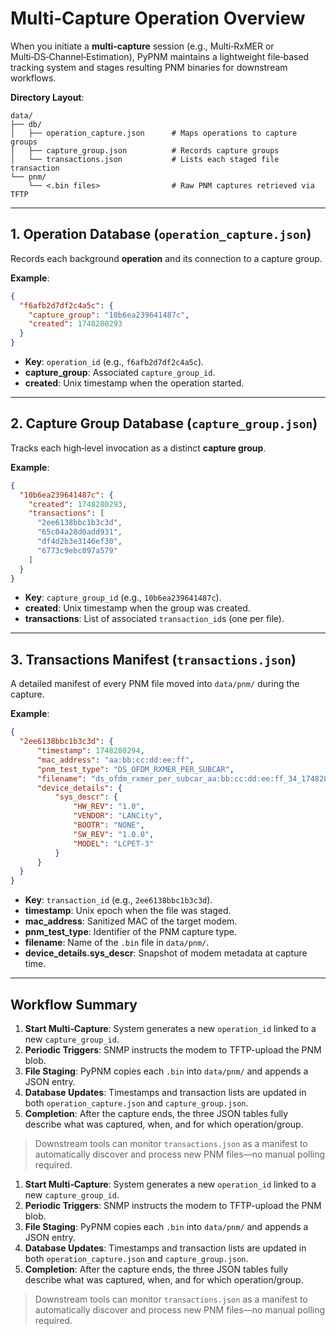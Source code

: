 # Multi‑Capture Operation Overview

When you initiate a **multi-capture** session (e.g., Multi‑RxMER or Multi‑DS‑Channel‑Estimation), PyPNM maintains a lightweight file‑based tracking system and stages resulting PNM binaries for downstream workflows.

**Directory Layout**:

```text
data/
├── db/
│   ├── operation_capture.json      # Maps operations to capture groups
│   ├── capture_group.json          # Records capture groups
│   └── transactions.json           # Lists each staged file transaction
└── pnm/
    └── <.bin files>                # Raw PNM captures retrieved via TFTP
```

---

## 1. Operation Database (`operation_capture.json`)

Records each background **operation** and its connection to a capture group.

**Example**:

```json
{
  "f6afb2d7df2c4a5c": {
    "capture_group": "10b6ea239641487c",
    "created": 1748280293
  }
}
```

* **Key**: `operation_id` (e.g., `f6afb2d7df2c4a5c`).
* **capture\_group**: Associated `capture_group_id`.
* **created**: Unix timestamp when the operation started.

---

## 2. Capture Group Database (`capture_group.json`)

Tracks each high‑level invocation as a distinct **capture group**.

**Example**:

```json
{
  "10b6ea239641487c": {
    "created": 1748280293,
    "transactions": [
      "2ee6138bbc1b3c3d",
      "65c04a28d0add931",
      "df4d2b3e3146ef30",
      "6773c9ebc097a579"
    ]
  }
}
```

* **Key**: `capture_group_id` (e.g., `10b6ea239641487c`).
* **created**: Unix timestamp when the group was created.
* **transactions**: List of associated `transaction_id`s (one per file).

---

## 3. Transactions Manifest (`transactions.json`)

A detailed manifest of every PNM file moved into `data/pnm/` during the capture.

**Example**:

```json
{
  "2ee6138bbc1b3c3d": {
      "timestamp": 1748280294,
      "mac_address": "aa:bb:cc:dd:ee:ff",
      "pnm_test_type": "DS_OFDM_RXMER_PER_SUBCAR",
      "filename": "ds_ofdm_rxmer_per_subcar_aa:bb:cc:dd:ee:ff_34_1748280294.bin",
      "device_details": {
          "sys_descr": {
              "HW_REV": "1.0",
              "VENDOR": "LANCity",
              "BOOTR": "NONE",
              "SW_REV": "1.0.0",
              "MODEL": "LCPET-3"
          }
      }
  }
}
```

* **Key**: `transaction_id` (e.g., `2ee6138bbc1b3c3d`).
* **timestamp**: Unix epoch when the file was staged.
* **mac\_address**: Sanitized MAC of the target modem.
* **pnm\_test\_type**: Identifier of the PNM capture type.
* **filename**: Name of the `.bin` file in `data/pnm/`.
* **device\_details.sys\_descr**: Snapshot of modem metadata at capture time.

---

## Workflow Summary

1. **Start Multi‑Capture**: System generates a new `operation_id` linked to a new `capture_group_id`.
2. **Periodic Triggers**: SNMP instructs the modem to TFTP-upload the PNM blob.
3. **File Staging**: PyPNM copies each `.bin` into `data/pnm/` and appends a JSON entry.
4. **Database Updates**: Timestamps and transaction lists are updated in both `operation_capture.json` and `capture_group.json`.
5. **Completion**: After the capture ends, the three JSON tables fully describe what was captured, when, and for which operation/group.

> Downstream tools can monitor `transactions.json` as a manifest to automatically discover and process new PNM files—no manual polling required.

1. **Start Multi‑Capture**: System generates a new `operation_id` linked to a new `capture_group_id`.
2. **Periodic Triggers**: SNMP instructs the modem to TFTP-upload the PNM blob.
3. **File Staging**: PyPNM copies each `.bin` into `data/pnm/` and appends a JSON entry.
4. **Database Updates**: Timestamps and transaction lists are updated in both `operation_capture.json` and `capture_group.json`.
5. **Completion**: After the capture ends, the three JSON tables fully describe what was captured, when, and for which operation/group.

> Downstream tools can monitor `transactions.json` as a manifest to automatically discover and process new PNM files—no manual polling required.
